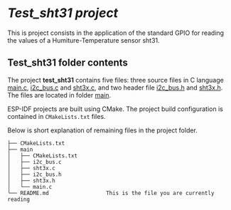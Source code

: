 # _Test_sht31 project_

This is project consists in the application of the standard GPIO for reading the values of a Humiture-Temperature sensor sht31.

## Test_sht31 folder contents

The project **test_sht31** contains five files: three source files in C language [main.c](main/main.c), [i2c_bus.c](main/i2c_bus.c) and [sht3x.c](main/sht3x.c), and two header file [i2c_bus.h](main/i2c_bus.h) and [sht3x.h](main/sht3x.h). The files are located in folder [main](main).

ESP-IDF projects are built using CMake. The project build configuration is contained in `CMakeLists.txt` files.

Below is short explanation of remaining files in the project folder.

```
├── CMakeLists.txt
├── main
│   ├── CMakeLists.txt
│   ├── i2c_bus.c
│   ├── sht3x.c
│   ├── i2c_bus.h
│   ├── sht3x.h
│   └── main.c
└── README.md                  This is the file you are currently reading
```
